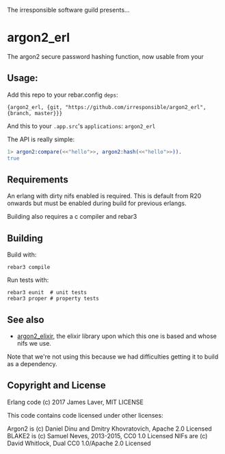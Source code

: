 The irresponsible software guild presents...

# argon2_erl

The argon2 secure password hashing function, now usable from your 

## Usage:

Add this repo to your rebar.config `deps`:

```
{argon2_erl, {git, "https://github.com/irresponsible/argon2_erl", {branch, master}}}
```

And this to your `.app.src`'s `applications`: `argon2_erl`

The API is really simple:

```erlang
1> argon2:compare(<<"hello">>, argon2:hash(<<"hello">>)).
true
```

## Requirements

An erlang with dirty nifs enabled is required. This is default from R20 onwards but must be enabled during build for previous erlangs.

Building also requires a c compiler and rebar3

## Building

Build with:

```shell
rebar3 compile
```

Run tests with:

```shell
rebar3 eunit  # unit tests
rebar3 proper # property tests
```

## See also

* [argon2_elixir](httpsi://github.com/riverrun/argon2_elixir), the elixir library upon which this one is based and whose nifs we use.

Note that we're not using this because we had difficulties getting it to build as a dependency.

## Copyright and License

Erlang code (c) 2017 James Laver, MIT LICENSE

This code contains code licensed under other licenses:

Argon2 is (c) Daniel Dinu and Dmitry Khovratovich, Apache 2.0 Licensed
BLAKE2 is (c) Samuel Neves, 2013-2015, CC0 1.0 Licensed
NIFs are (c) David Whitlock, Dual CC0 1.0/Apache 2.0 Licensed

